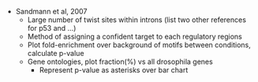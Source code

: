 * Sandmann et al, 2007
	* Large number of twist sites within introns (list two other references for p53 and ...)
	* Method of assigning a confident target to each regulatory regions
	* Plot fold-enrichment over background of motifs between conditions, calculate p-value
	* Gene ontologies, plot fraction(%) vs all drosophila genes
		* Represent p-value as asterisks over bar chart
	